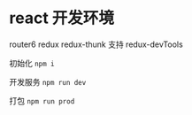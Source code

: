 # react 开发环境

router6  redux  redux-thunk 
支持 redux-devTools

初始化
` npm i `

开发服务
` npm run dev `

打包
` npm run prod `   